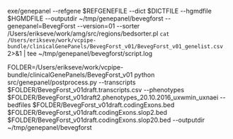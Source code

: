 exe/genepanel --refgene  $REFGENEFILE --dict $DICTFILE --hgmdfile $HGMDFILE --outputdir  ~/tmp/genepanel/bevegforst  --genepanel=BevegForst --version=01 --sorter /Users/erikseve/work/amg/src/regions/bedsorter.pl `cat /Users/erikseve/work/vcpipe-bundle/clinicalGenePanels/BevegForst_v01/BevegForst_v01_genelist.csv` 2>&1 | tee ~/tmp/genepanel/bevegforst/script.log

 
FOLDER=/Users/erikseve/work/vcpipe-bundle/clinicalGenePanels/BevegForst_v01
python src/genepanel/postprocess.py --transcripts $FOLDER/BevegForst_v01draft.transcripts.csv --phenotypes $FOLDER/BevegForst_v01draft2.phenotypes_20.10.2016_uxwmin_uxnaei --bedfiles $FOLDER/BevegForst_v01draft.codingExons.bed $FOLDER/BevegForst_v01draft.codingExons.slop2.bed $FOLDER/BevegForst_v01draft.codingExons.slop20.bed --outputdir ~/tmp/genepanel/bevegforst
